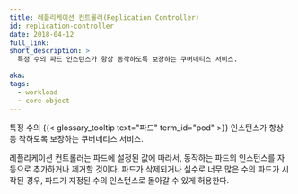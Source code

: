 ```yaml
---
title: 레플리케이션 컨트롤러(Replication Controller)
id: replication-controller
date: 2018-04-12
full_link:
short_description: >
  특정 수의 파드 인스턴스가 항상 동작하도록 보장하는 쿠버네티스 서비스.

aka:
tags:
  - workload
  - core-object
---
```


특정 수의 {{< glossary_tooltip text="파드" term_id="pod" >}} 인스턴스가 항상 동
작하도록 보장하는 쿠버네티스 서비스.

<!--more-->

레플리케이션 컨트롤러는 파드에 설정된 값에 따라서, 동작하는 파드의 인스턴스를 자
동으로 추가하거나 제거할 것이다. 파드가 삭제되거나 실수로 너무 많은 수의 파드가
시작된 경우, 파드가 지정된 수의 인스턴스로 돌아갈 수 있게 허용한다.
